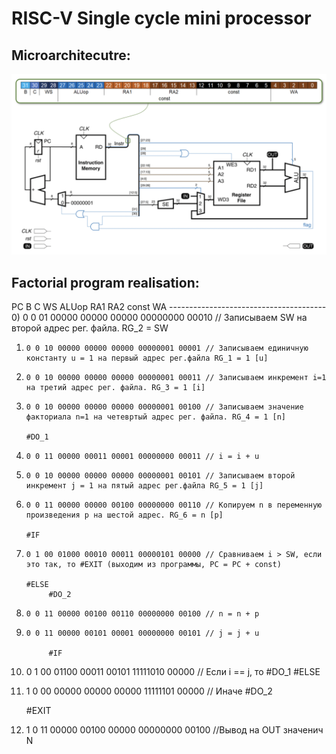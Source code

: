# RISC-V Single cycle mini processor

## Microarchitecutre:
![Screenshot](Documentation/Images/microarchitecture.png)

## Factorial program realisation:

PC     B C WS ALUop  RA1   RA2   const    WA
       ---------------------------------------
0)     0 0 01 00000 00000 00000 00000000 00010 // Записываем SW на второй адрес рег. файла. RG_2 = SW
1)     0 0 10 00000 00000 00000 00000001 00001 // Записываем единичную константу u = 1 на первый адрес рег.файла RG_1 = 1 [u]
2)     0 0 10 00000 00000 00000 00000001 00011 // Записываем инкремент i=1 на третий адрес рег. файла. RG_3 = 1 [i]
3)     0 0 10 00000 00000 00000 00000001 00100 // Записываем значение факториала n=1 на четевртый адрес рег. файла. RG_4 = 1 [n]

       #DO_1
4)     0 0 11 00000 00011 00001 00000000 00011 // i = i + u
5)     0 0 10 00000 00000 00000 00000001 00101 // Записываем второй инкремент j = 1 на пятый адрес рег.файла RG_5 = 1 [j]
6)     0 0 11 00000 00000 00100 00000000 00110 // Копируем n в переменную произведения p на шестой адрес. RG_6 = n [p]

       #IF
7)     0 1 00 01000 00010 00011 00000101 00000 // Сравниваем i > SW, если это так, то #EXIT (выходим из программы, PC = PC + const)

       #ELSE
            #DO_2
8)     0 0 11 00000 00100 00110 00000000 00100 // n = n + p
9)     0 0 11 00000 00101 00001 00000000 00101 // j = j + u

            #IF
10)    0 1 00 01100 00011 00101 11111010 00000 // Если i == j, то #DO_1
            #ELSE 
11)    1 0 00 00000 00000 00000 11111101 00000 // Иначе #DO_2

       #EXIT
12)    1 0 11 00000 00100 00000 00000000 00100 //Вывод на OUT значенич N

